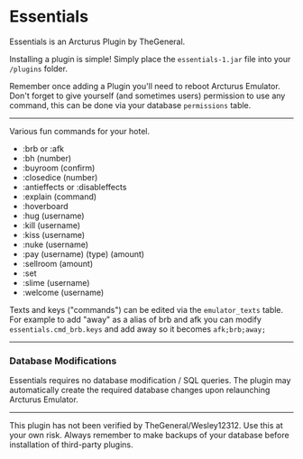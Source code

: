 # Essentials

Essentials is an Arcturus Plugin by TheGeneral.

Installing a plugin is simple! Simply place the `essentials-1.jar` file into your `/plugins` folder.

Remember once adding a Plugin you'll need to reboot Arcturus Emulator. Don't forget to give yourself (and sometimes users) permission to use any command, this can be done via your database `permissions` table.

---

Various fun commands for your hotel.

* :brb or :afk
* :bh (number)
* :buyroom (confirm)
* :closedice (number)
* :antieffects or :disableffects
* :explain (command)
* :hoverboard
* :hug (username)
* :kill (username)
* :kiss (username)
* :nuke (username)
* :pay (username) (type) (amount)
* :sellroom (amount)
* :set
* :slime (username)
* :welcome (username)

Texts and keys ("commands") can be edited via the `emulator_texts` table. For example to add "away" as a alias of brb and afk you can modify `essentials.cmd_brb.keys` and add away so it becomes `afk;brb;away;`

---

### Database Modifications

Essentials requires no database modification / SQL queries. The plugin may automatically create the required database changes upon relaunching Arcturus Emulator.

---

This plugin has not been verified by TheGeneral/Wesley12312. Use this at your own risk. Always remember to make backups of your database before installation of third-party plugins.
